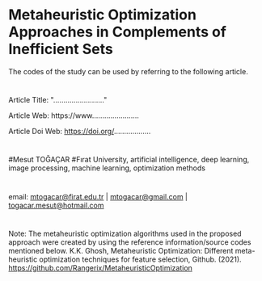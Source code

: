 # Metaheuristic Optimization Approaches in Complements of Inefficient Sets
The codes of the study can be used by referring to the following article.
#
Article Title: "........................." 

Article Web: https://www.......................

Article Doi Web: https://doi.org/..................
#
#Mesut TOĞAÇAR #Fırat University, 
artificial intelligence, deep learning, image processing, machine learning, optimization methods 
#
email: mtogacar@firat.edu.tr | mtogacar@gmail.com | togacar.mesut@hotmail.com



#
Note: The metaheuristic optimization algorithms used in the proposed approach were created by using the reference information/source codes mentioned below.
K.K. Ghosh, Metaheuristic Optimization: Different meta-heuristic optimization techniques for feature selection, Github. (2021). https://github.com/Rangerix/MetaheuristicOptimization
